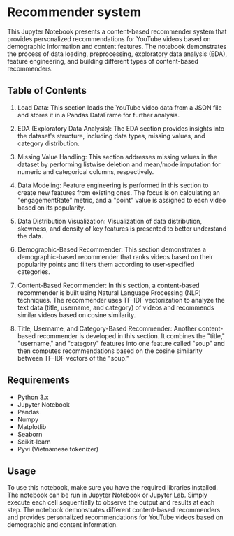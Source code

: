 # Recommender system
This Jupyter Notebook presents a content-based recommender system that provides personalized recommendations for YouTube videos based on demographic information and content features. The notebook demonstrates the process of data loading, preprocessing, exploratory data analysis (EDA), feature engineering, and building different types of content-based recommenders.

## Table of Contents
1. Load Data: This section loads the YouTube video data from a JSON file and stores it in a Pandas DataFrame for further analysis.

2. EDA (Exploratory Data Analysis): The EDA section provides insights into the dataset's structure, including data types, missing values, and category distribution.

3. Missing Value Handling: This section addresses missing values in the dataset by performing listwise deletion and mean/mode imputation for numeric and categorical columns, respectively.

4. Data Modeling: Feature engineering is performed in this section to create new features from existing ones. The focus is on calculating an "engagementRate" metric, and a "point" value is assigned to each video based on its popularity.

5. Data Distribution Visualization: Visualization of data distribution, skewness, and density of key features is presented to better understand the data.

6. Demographic-Based Recommender: This section demonstrates a demographic-based recommender that ranks videos based on their popularity points and filters them according to user-specified categories.

7. Content-Based Recommender: In this section, a content-based recommender is built using Natural Language Processing (NLP) techniques. The recommender uses TF-IDF vectorization to analyze the text data (title, username, and category) of videos and recommends similar videos based on cosine similarity.

8. Title, Username, and Category-Based Recommender: Another content-based recommender is developed in this section. It combines the "title," "username," and "category" features into one feature called "soup" and then computes recommendations based on the cosine similarity between TF-IDF vectors of the "soup."

## Requirements
- Python 3.x
- Jupyter Notebook
- Pandas
- Numpy
- Matplotlib
- Seaborn
- Scikit-learn
- Pyvi (Vietnamese tokenizer)
## Usage
To use this notebook, make sure you have the required libraries installed. The notebook can be run in Jupyter Notebook or Jupyter Lab. Simply execute each cell sequentially to observe the output and results at each step. The notebook demonstrates different content-based recommenders and provides personalized recommendations for YouTube videos based on demographic and content information.
